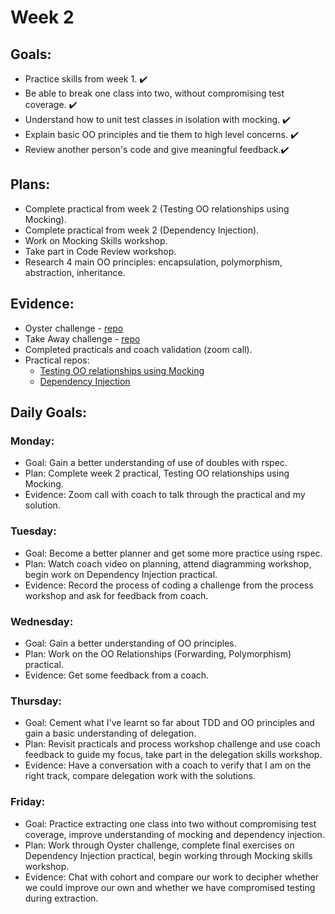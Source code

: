# Week 2


## Goals:
- Practice skills from week 1. ✔️
- Be able to break one class into two, without compromising test coverage. ✔️
- Understand how to unit test classes in isolation with mocking. ✔️
- Explain basic OO principles and tie them to high level concerns. ✔️
- Review another person's code and give meaningful feedback.✔️

## Plans:
- Complete practical from week 2 (Testing OO relationships using Mocking). 
- Complete practical from week 2 (Dependency Injection).
- Work on Mocking Skills workshop.
- Take part in Code Review workshop. 
- Research 4 main OO principles: encapsulation, polymorphism, abstraction, inheritance.

## Evidence:
- Oyster challenge - [repo](https://github.com/emilyalice2708/oystercard-challenge)
- Take Away challenge - [repo](https://github.com/emilyalice2708/takeaway-challenge)
- Completed practicals and coach validation (zoom call).
- Practical repos: 
  - [Testing OO relationships using Mocking](https://github.com/emilyalice2708/testing_relationships_between_classes)
  - [Dependency Injection](https://github.com/emilyalice2708/dependency_injection_practical)
  
## Daily Goals:
### Monday:
- Goal: Gain a better understanding of use of doubles with rspec.
- Plan: Complete week 2 practical, Testing OO relationships using Mocking.
- Evidence: Zoom call with coach to talk through the practical and my solution.

### Tuesday:
- Goal: Become a better planner and get some more practice using rspec.
- Plan: Watch coach video on planning, attend diagramming workshop, begin work on Dependency Injection practical.
- Evidence: Record the process of coding a challenge from the process workshop and ask for feedback from coach.

### Wednesday:
- Goal: Gain a better understanding of OO principles.
- Plan: Work on the OO Relationships (Forwarding, Polymorphism) practical.
- Evidence: Get some feedback from a coach.

### Thursday:
- Goal: Cement what I've learnt so far about TDD and OO principles and gain a basic understanding of delegation.
- Plan: Revisit practicals and process workshop challenge and use coach feedback to guide my focus, take part in the delegation skills workshop.
- Evidence: Have a conversation with a coach to verify that I am on the right track, compare delegation work with the solutions.

### Friday:
- Goal: Practice extracting one class into two without compromising test coverage, improve understanding of mocking and dependency injection.
- Plan: Work through Oyster challenge, complete final exercises on Dependency Injection practical, begin working through Mocking skills workshop.
- Evidence: Chat with cohort and compare our work to decipher whether we could improve our own and whether we have compromised testing during extraction.
